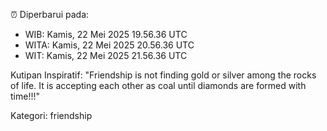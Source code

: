 ⏰ Diperbarui pada:
- WIB: Kamis, 22 Mei 2025 19.56.36 UTC
- WITA: Kamis, 22 Mei 2025 20.56.36 UTC
- WIT: Kamis, 22 Mei 2025 21.56.36 UTC

Kutipan Inspiratif:
"Friendship is not finding gold or silver among the rocks of life. It is accepting each other as coal until diamonds are formed with time!!!"


Kategori: friendship

